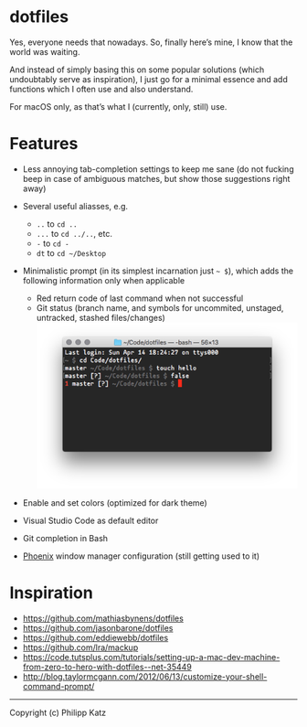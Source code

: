 dotfiles
========

Yes, everyone needs that nowadays. So, finally here’s mine, I know that the world was waiting.

And instead of simply basing this on some popular solutions (which undoubtably serve as inspiration), I just go for a minimal essence and add functions which I often use and also understand.

For macOS only, as that’s what I (currently, only, still) use.

# Features

* Less annoying tab-completion settings to keep me sane (do not fucking beep in case of ambiguous matches, but show those suggestions right away)

* Several useful aliasses, e.g.
    * `..` to `cd ..`
    * `...` to `cd ../..`, etc.
    * `-` to `cd -`
    * `dt` to `cd ~/Desktop`

* Minimalistic prompt (in its simplest incarnation just `~ $`), which adds the following information only when applicable
    * Red return code of last command when not successful
    * Git status (branch name, and symbols for uncommited, unstaged, untracked, stashed files/changes)
    ![Screenshot](assets/prompt.png)

* Enable and set colors (optimized for dark theme)

* Visual Studio Code as default editor

* Git completion in Bash

* [Phoenix](https://github.com/kasper/phoenix) window manager configuration (still getting used to it)


# Inspiration

* https://github.com/mathiasbynens/dotfiles
* https://github.com/jasonbarone/dotfiles
* https://github.com/eddiewebb/dotfiles
* https://github.com/lra/mackup
* https://code.tutsplus.com/tutorials/setting-up-a-mac-dev-machine-from-zero-to-hero-with-dotfiles--net-35449
* http://blog.taylormcgann.com/2012/06/13/customize-your-shell-command-prompt/

- - -

Copyright (c) Philipp Katz

